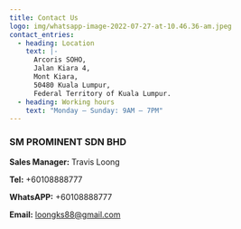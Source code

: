 ```yaml
---
title: Contact Us
logo: img/whatsapp-image-2022-07-27-at-10.46.36-am.jpeg
contact_entries:
  - heading: Location
    text: |-
      Arcoris SOHO,
      Jalan Kiara 4,
      Mont Kiara,
      50480 Kuala Lumpur,
      Federal Territory of Kuala Lumpur.
  - heading: Working hours
    text: "Monday – Sunday: 9AM – 7PM"
---
```

<h3 class="f4 b lh-title mb2">SM PROMINENT SDN BHD</h3>

**Sales Manager:** Travis Loong

**Tel:** +60108888777

**WhatsAPP:** +60108888777

**Email:** loongks88@gmail.com